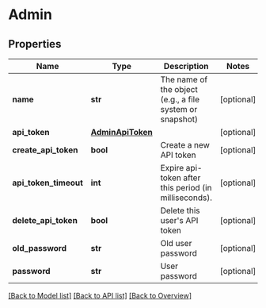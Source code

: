 # Admin

## Properties
Name | Type | Description | Notes
------------ | ------------- | ------------- | -------------
**name** | **str** | The name of the object (e.g., a file system or snapshot) | [optional] 
**api_token** | [**AdminApiToken**](AdminApiToken.md) |  | [optional] 
**create_api_token** | **bool** | Create a new API token | [optional] 
**api_token_timeout** | **int** | Expire api-token after this period (in milliseconds). | [optional] 
**delete_api_token** | **bool** | Delete this user&#39;s API token | [optional] 
**old_password** | **str** | Old user password | [optional] 
**password** | **str** | User password | [optional] 

[[Back to Model list]](index.md#documentation-for-models) [[Back to API list]](index.md#endpoint-properties) [[Back to Overview]](index.md)


